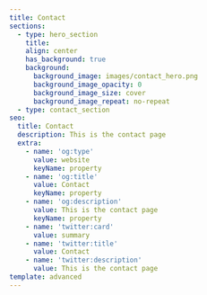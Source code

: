 ```yaml
---
title: Contact
sections:
  - type: hero_section
    title:
    align: center
    has_background: true
    background: 
      background_image: images/contact_hero.png
      background_image_opacity: 0
      background_image_size: cover
      background_image_repeat: no-repeat
  - type: contact_section
seo:
  title: Contact
  description: This is the contact page
  extra:
    - name: 'og:type'
      value: website
      keyName: property
    - name: 'og:title'
      value: Contact
      keyName: property
    - name: 'og:description'
      value: This is the contact page
      keyName: property
    - name: 'twitter:card'
      value: summary
    - name: 'twitter:title'
      value: Contact
    - name: 'twitter:description'
      value: This is the contact page
template: advanced
---
```

